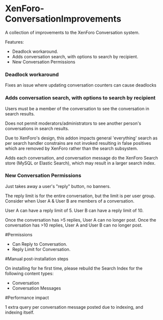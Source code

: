 XenForo-ConversationImprovements
======================

A collection of improvements to the XenForo Conversation system.

Features:
- Deadlock workaround.
- Adds conversation search, with options to search by recipient.
- New Conversation Permissions

### Deadlock workaround
Fixes an issue where updating conversation counters can cause deadlocks

### Adds conversation search, with options to search by recipient

Users must be a member of the conversation to see the conversation in search results.

Does not permit moderators/administrators to see another person's conversations in search results.

Due to XenForo's design, this addon impacts general 'everything' search as per search handler constrains are not invoked resulting in false positives which are removed by XenForo rather than the search subsystem.

Adds each conversation, and conversation message do the XenForo Search store (MySQL or Elastic Search), which may result in a larger search index.

### New Conversation Permissions

Just takes away a user's "reply" button, no banners.

The reply limit is for the entire conversation, but the limit is per user group. Consider when User A & User B are members of a conversation.

User A can have a reply limit of 5.
User B can have a reply limit of 10.

Once the conversation has >5 replies, User A can no longer post.
Once the conversation has >10 replies, User A and User B can no longer post.

#Permissions

- Can Reply to Conversation.
- Reply Limit for Conversation.

#Manual post-installation steps

On installing for he first time, please rebuild the Search Index for the following content types:
- Conversation
- Conversation Messages

#Performance impact

1 extra query per conversation message posted due to indexing, and indexing itself.
